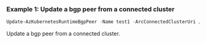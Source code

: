 ### Example 1: Update a bgp peer from a connected cluster
```powershell
Update-AzKubernetesRuntimeBgpPeer -Name test1 -ArcConnectedClusterUri /subscriptions/00000000-1111-2222-3333-444444444444/resourceGroups/example/providers/Microsoft.Kubernetes/connectedClusters/cluster1 -MyAsn 10000 -PeerAsn 20000 -PeerAddress 192.168.50.2
```

Update a bgp peer from a connected cluster.
